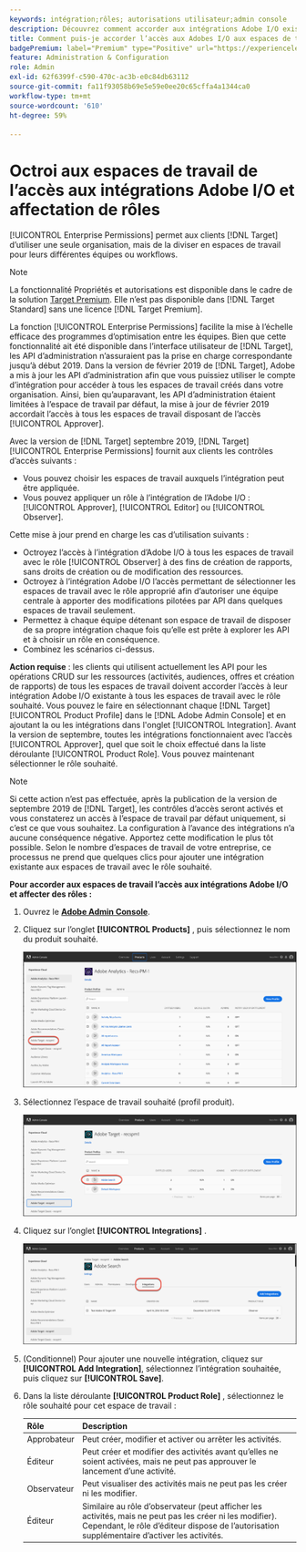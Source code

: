 ```yaml
---
keywords: intégration;rôles; autorisations utilisateur;admin console
description: Découvrez comment accorder aux intégrations Adobe I/O existantes l’accès à tous les espaces de travail avec le rôle souhaité dans Adobe Target.
title: Comment puis-je accorder l’accès aux Adobes I/O aux espaces de travail et attribuer des rôles ?
badgePremium: label="Premium" type="Positive" url="https://experienceleague.adobe.com/docs/target/using/introduction/intro.html?lang=en#premium newtab=true" tooltip="Découvrez les fonctionnalités incluses dans Target Premium."
feature: Administration & Configuration
role: Admin
exl-id: 62f6399f-c590-470c-ac3b-e0c84db63112
source-git-commit: fa11f93058b69e5e59e0ee20c65cffa4a1344ca0
workflow-type: tm+mt
source-wordcount: '610'
ht-degree: 59%

---
```


# Octroi aux espaces de travail de l’accès aux intégrations Adobe I/O et affectation de rôles

[!UICONTROL Enterprise Permissions] permet aux clients [!DNL Target] d’utiliser une seule organisation, mais de la diviser en espaces de travail pour leurs différentes équipes ou workflows.

>[!NOTE]
>
>La fonctionnalité Propriétés et autorisations est disponible dans le cadre de la solution [Target Premium](/help/main/c-intro/intro.md#premium). Elle n’est pas disponible dans [!DNL Target Standard] sans une licence [!DNL Target Premium].

La fonction [!UICONTROL Enterprise Permissions] facilite la mise à l’échelle efficace des programmes d’optimisation entre les équipes. Bien que cette fonctionnalité ait été disponible dans l’interface utilisateur de [!DNL Target], les API d’administration n’assuraient pas la prise en charge correspondante jusqu’à début 2019. Dans la version de février 2019 de [!DNL Target], Adobe a mis à jour les API d’administration afin que vous puissiez utiliser le compte d’intégration pour accéder à tous les espaces de travail créés dans votre organisation. Ainsi, bien qu’auparavant, les API d’administration étaient limitées à l’espace de travail par défaut, la mise à jour de février 2019 accordait l’accès à tous les espaces de travail disposant de l’accès [!UICONTROL Approver].

Avec la version de [!DNL Target] septembre 2019, [!DNL Target] [!UICONTROL Enterprise Permissions] fournit aux clients les contrôles d’accès suivants :

* Vous pouvez choisir les espaces de travail auxquels l’intégration peut être appliquée.
* Vous pouvez appliquer un rôle à l’intégration de l’Adobe I/O : [!UICONTROL Approver], [!UICONTROL Editor] ou [!UICONTROL Observer].

Cette mise à jour prend en charge les cas d’utilisation suivants :

* Octroyez l’accès à l’intégration d’Adobe I/O à tous les espaces de travail avec le rôle [!UICONTROL Observer] à des fins de création de rapports, sans droits de création ou de modification des ressources.
* Octroyez à l’intégration Adobe I/O l’accès permettant de sélectionner les espaces de travail avec le rôle approprié afin d’autoriser une équipe centrale à apporter des modifications pilotées par API dans quelques espaces de travail seulement.
* Permettez à chaque équipe détenant son espace de travail de disposer de sa propre intégration chaque fois qu’elle est prête à explorer les API et à choisir un rôle en conséquence.
* Combinez les scénarios ci-dessus.

**Action requise** : les clients qui utilisent actuellement les API pour les opérations CRUD sur les ressources (activités, audiences, offres et création de rapports) de tous les espaces de travail doivent accorder l’accès à leur intégration Adobe I/O existante à tous les espaces de travail avec le rôle souhaité. Vous pouvez le faire en sélectionnant chaque [!DNL Target] [!UICONTROL Product Profile] dans le [!DNL Adobe Admin Console] et en ajoutant la ou les intégrations dans l&#39;onglet [!UICONTROL Integration]. Avant la version de septembre, toutes les intégrations fonctionnaient avec l’accès [!UICONTROL Approver], quel que soit le choix effectué dans la liste déroulante [!UICONTROL Product Role]. Vous pouvez maintenant sélectionner le rôle souhaité.

>[!NOTE]
>
>Si cette action n’est pas effectuée, après la publication de la version de septembre 2019 de [!DNL Target], les contrôles d’accès seront activés et vous constaterez un accès à l’espace de travail par défaut uniquement, si c’est ce que vous souhaitez. La configuration à l’avance des intégrations n’a aucune conséquence négative. Apportez cette modification le plus tôt possible. Selon le nombre d’espaces de travail de votre entreprise, ce processus ne prend que quelques clics pour ajouter une intégration existante aux espaces de travail avec le rôle souhaité.

**Pour accorder aux espaces de travail l’accès aux intégrations Adobe I/O et affecter des rôles :**

1. Ouvrez le **[Adobe Admin Console](https://adminconsole.adobe.com)**.

1. Cliquez sur l’onglet **[!UICONTROL Products]** , puis sélectionnez le nom du produit souhaité.

   ![Sélection du produit dans Adobe Admin Console](/help/main/administrating-target/c-user-management/property-channel/assets/io-choose-product.png)

1. Sélectionnez l’espace de travail souhaité (profil produit).

   ![Sélection du profil produit](/help/main/administrating-target/c-user-management/property-channel/assets/io-select-product-profile.png)

1. Cliquez sur l’onglet **[!UICONTROL Integrations]** .

   ![Onglet Intégrations](/help/main/administrating-target/c-user-management/property-channel/assets/integrations-tab.png)

1. (Conditionnel) Pour ajouter une nouvelle intégration, cliquez sur **[!UICONTROL Add Integration]**, sélectionnez l’intégration souhaitée, puis cliquez sur **[!UICONTROL Save]**.

1. Dans la liste déroulante **[!UICONTROL Product Role]** , sélectionnez le rôle souhaité pour cet espace de travail :

   | Rôle | Description |
   |--- |--- |
   | Approbateur | Peut créer, modifier et activer ou arrêter les activités. |
   | Éditeur | Peut créer et modifier des activités avant qu’elles ne soient activées, mais ne peut pas approuver le lancement d’une activité. |
   | Observateur | Peut visualiser des activités mais ne peut pas les créer ni les modifier. |
   | Éditeur | Similaire au rôle d’observateur (peut afficher les activités, mais ne peut pas les créer ni les modifier). Cependant, le rôle d’éditeur dispose de l’autorisation supplémentaire d’activer les activités. |
